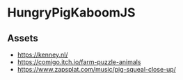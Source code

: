 # HungryPigKaboomJS
 
## Assets

- https://kenney.nl/
- https://comigo.itch.io/farm-puzzle-animals
- https://www.zapsplat.com/music/pig-squeal-close-up/
